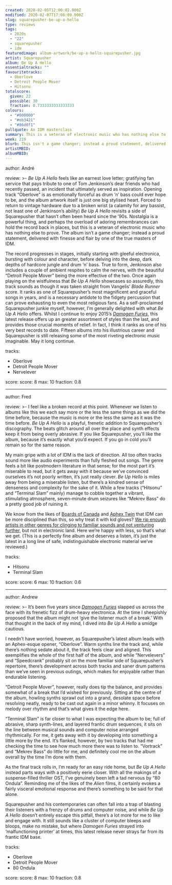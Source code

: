 ```yaml
---
created: 2020-02-05T12:00:02.000Z
modified: 2020-02-07T17:08:09.000Z
slug: squarepusher-be-up-a-hello
type: reviews
tags:
  - 2020s
  - "22"
  - squarepusher
  - idm
featuredimage: album-artwork/be-up-a-hello-squarepusher.jpg
artist: Squarepusher
album: Be Up A Hello
essentialtracks: ""
favouritetracks:
  - Oberlove
  - Detroit People Mover
  - Hitsonu
totalscore:
  given: 22
  possible: 30
  fraction: 0.7333333333333333
colours:
  - "#000000"
  - "#eb3421"
  - "#86d0f1"
pullquote: An IDM masterclass
summary: This is a veteran of electronic music who has nothing else to prove. The album isn't a game changer; instead a proud statement, delivered with finesse and flair by one of the true masters of IDM.
week: 219
blurb: This isn't a game changer; instead a proud statement, delivered with finesse and flair by one of the true masters of IDM.
artistMBID:
albumMBID:
---
```

author: André

review: >-
  *Be Up A Hello* feels like an earnest love letter; gratifying fan service that pays tribute to one of Tom Jenkinson’s dear friends who had recently passed, an incident that ultimately served as inspiration. Opening track “Oberlove” is as emotionally forceful as drum ‘n’ bass could ever hope to be, and the album artwork itself is just one big stylised heart. Forced to return to vintage hardware due to a broken wrist (a calamity for any bassist, not least one of Jenkinson’s ability) *Be Up A Hello* revisits a side of Squarepusher that hasn’t often been heard since the ’90s. Nostalgia is a powerful thing, and perhaps the overload of adoring remembrances can hold the record back in places, but this is a veteran of electronic music who has nothing else to prove. The album isn’t a game changer; instead a proud statement, delivered with finesse and flair by one of the true masters of IDM.

  The record progresses in stages, initially starting with gleeful electronica, bursting with colour and character, before delving into the deep, dark depths of hardcore jungle and drum ‘n’ bass. True to form, Jenkinson also includes a couple of ambient respites to calm the nerves, with the beautiful “Detroit People Mover” being the more effective of the two. Once again playing on the wistfulness that *Be Up A Hello* showcases so assuredly, this track sounds as though it was taken straight from Vangelis’ *Blade Runner* score. It ranks as one of Squarepusher’s most magnificent and graceful songs in years, and is a necessary antidote to the fidgety percussion that can prove exhausting to even the most religious fans. As a self-proclaimed Squarepusher junkie myself, however, I’m generally delighted with what *Be Up A Hello* offers. Whilst I continue to enjoy 2015’s [*Damogen Furies*](<reviews/squarepusher-damogen-furies/>), this latest release offers up an greater assortment of styles than the last, and provides those crucial moments of relief. In fact, I think it ranks as one of his very best records to date. Fifteen albums into his illustrious career and Squarepusher is still releasing some of the most riveting electronic music imaginable. May it long continue.

tracks:
  - Oberlove
  - ­­Detroit People Mover
  - ­­Nervelever

score:
  score: 8
  max: 10
  fraction: 0.8

---
author: Fred

review: >-
  I feel like a broken record at this point. Whenever we listen to albums like this we each say more or the less the same things as we did the time before, because the music is more or the less the same as it was the time before. *Be Up A Hello* is a playful, frenetic addition to Squarepusher’s discography. The beats glitch around all over the place and synth effects keep it from being overly abrasive. If you like Squarepusher, you’ll like the album, because it’s exactly what you’d expect. If you go in cold you’ll remain so for the same reason.

  My main gripe with a lot of IDM is the lack of direction. All too often tracks sound more like audio experiments than fully fleshed out songs. The genre feels a bit like postmodern literature in that sense; for the most part it’s miserable to read, but it gets away with it because we’ve convinced ourselves it’s not poorly written, it’s just really clever. *Be Up Hello* is miles away from being a miserable listen, but there’s a kindred sense of denseness and complexity for the sake of it. While a few tracks (“Hitsonu” and “Terminal Slam” mainly) manage to cobble together a vibrant, stimulating atmosphere, seven-minute drum seizures like “Mekrev Bass” do a pretty good job of ruining it.

  We know from the likes of [Boards of Canada](<reviews/boards-of-canada-music-has-the-right-to-children/>) and [Aphex Twin](<reviews/aphex-twin-richard-d-james-album/>) that IDM can be more disciplined than this, so why treat it with kid gloves? [We rip enough artists in other genres for clinging to familiar sounds and not venturing further](<reviews/eels-the-deconstruction/>), but not in electronic land. Here we’re happy with less, so that’s what we get. (This is a perfectly fine album and deserves a listen, it’s just the latest in a long line of safe, indistinguishable electronic material we’ve reviewed.)

tracks:
  - Hitsonu
  - ­­Terminal Slam

score:
  score: 6
  max: 10
  fraction: 0.6

---
author: Andrew

review: >-
  It’s been five years since [*Damogen Furies*](<reviews/squarepusher-damogen-furies/>) slapped us across the face with its frenetic fizz of drum-heavy electronica. At the time I sheepishly proposed that the album might not ‘give the listener much of a break.’ With that thought in the back of my mind, I dived into *Be Up A Hello* a smidge cautious.

  I needn’t have worried, however, as Squarepusher’s latest album leads with an Aphex-esque opener, “Oberlove”. Warm synths line the track and, while there’s nothing sedate about it, the track feels clear and aligned. This exemplifies the whole of the first half of the album, and while “Nervelevers” and “Speedcrank” probably sit on the more familiar side of Squarepusher’s repertoire, there’s development across both tracks and saner drum patterns than we’ve seen in previous outings, which makes for enjoyable rather than endurable listening.

  “Detroit People Mover”, however, really does tip the balance, and provides somewhat of a break that I’d wished for previously. Sitting at the centre of the album, howling synths sprawl out into a grand, desolate space before resolving neatly, ready to be cast out again in a minor whinny. It focuses on melody over rhythm and that’s what gives it the edge here.

  “Terminal Slam” is far closer to what I was expecting the album to be; full of abrasive, sharp synth-lines, and layered frantic drum sequences, it sits on the line between musical sounds and computer noise arranged rhythmically. For me, it gets away with it by developing into something a little more by the end. It’s flanked, however, by two tracks that had me checking the time to see how much more there was to listen to. “Vortrack” and “Mekrev Bass” do little for me, and definitely cool me on the album overall by the time I’m done with them.

  As the final track rolls in, I’m ready for an easy ride home, but *Be Up A Hello* instead parts ways with a positively eerie closer. With all the makings of a suspense-filled thriller OST, I’ve genuinely been left a tad nervous by “80 Ondula”. Reminding me of the likes of the *Alien* films, it certainly evokes a fairly visceral emotional response and there’s something to be said for that alone.

  Squarepusher and his contemporaries can often fall into a trap of blasting their listeners with a frenzy of drums and computer noise, and while *Be Up A Hello* doesn’t entirely escape this pitfall, there’s a lot more for me to like and engage with. It still sounds like a cluster of computer bleeps and bloops, make no mistake, but where *Damogen Furies* strayed into ‘malfunctioning printer’ at times, this latest release never strays far from its frantic IDM base.

tracks:
  - Oberlove
  - ­­Detroit People Mover
  - ­­80 Ondula
  
score:
  score: 8
  max: 10
  fraction: 0.8
